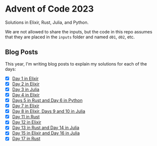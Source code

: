 # Advent of Code 2023

Solutions in Elixir, Rust, Julia, and Python.

We are not allowed to share the inputs, but the code in this repo assumes that they are placed in the `inputs` folder
and named `d01`, `d02`, etc.

## Blog Posts

This year, I'm writing blog posts to explain my solutions for each of the days:

- [x] [Day 1 in Elixir](https://lakret.net/blog/2023-12-01-aoc)
- [x] [Day 2 in Elixir](https://lakret.net/blog/2023-12-02-aoc-day2)
- [x] [Day 3 in Julia](https://lakret.net/blog/2023-12-03-aoc-day3)
- [x] [Day 4 in Elixir](https://lakret.net/blog/2023-12-04-aoc-day4)
- [x] [Days 5 in Rust and Day 6 in Python](https://lakret.net/blog/2023-12-06-aoc-days-5-and-6)
- [x] [Day 7 in Elixir](https://lakret.net/blog/2023-12-07-aoc-day7)
- [x] [Day 8 in Elixir, Days 9 and 10 in Julia](https://lakret.net/blog/2023-12-10-aoc-days-8-9-10)
- [x] [Day 11 in Rust](https://lakret.net/blog/2023-12-11-aoc-day11)
- [x] [Day 12 in Elixir](https://lakret.net/blog/2023-12-27-aoc-days-12-17)
- [x] [Day 13 in Rust and Day 14 in Julia](https://lakret.net/blog/2023-12-15-aoc-days-13-14)
- [x] [Day 15 in Elixir and Day 16 in Julia](https://lakret.net/blog/2023-12-16-aoc-days-15-16)
- [x] [Day 17 in Rust](https://lakret.net/blog/2023-12-27-aoc-days-12-17)
